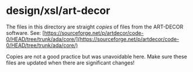 # design/xsl/art-decor

The files in this directory are straight *copies* of files from the ART-DECOR software. See: 
[https://sourceforge.net/p/artdecor/code-0/HEAD/tree/trunk/ada/core/](https://sourceforge.net/p/artdecor/code-0/HEAD/tree/trunk/ada/core/)

Copies are not a good practice but was unavoidable here. Make sure these files are updated when there are significant changes! 

